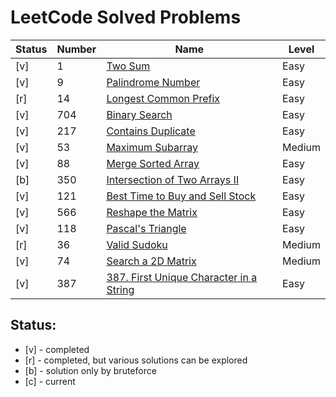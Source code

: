 # LeetCode Solved Problems

| Status | Number | Name                                                                                                           | Level  |
|--------|--------|----------------------------------------------------------------------------------------------------------------|--------|
| [v]    | 1      | [Two Sum](solutions/1.%20Two%20Sum.go)                                                                         | Easy   |
| [v]    | 9      | [Palindrome Number](./solutions/9.%20Palindrome%20Number.go)                                                   | Easy   |
| [r]    | 14     | [Longest Common Prefix](./solutions/14.%20Longest%20Common%20Prefix.go)                                        | Easy   |
| [v]    | 704    | [Binary Search](./solutions/704.%20Binary%20Search.go)                                                         | Easy   |
| [v]    | 217    | [Contains Duplicate](./solutions/217.%20Contains%20Duplicate.go)                                               | Easy   |
| [v]    | 53     | [Maximum Subarray](./solutions/53.%20Maximum%20Subarray.go)                                                    | Medium |
| [v]    | 88     | [Merge Sorted Array](./solutions/88.%20Merge%20Sorted%20Array.go)                                              | Easy   |
| [b]    | 350    | [Intersection of Two Arrays II](./solutions/350.%20Intersection%20of%20Two%20Arrays%20II.go)                   | Easy   |
| [v]    | 121    | [Best Time to Buy and Sell Stock](./solutions/121.%20Best%20Time%20to%20Buy%20and%20Sell%20Stock.go)           | Easy   |
| [v]    | 566    | [Reshape the Matrix](./solutions/566.%20Reshape%20the%20Matrix.go)                                             | Easy   |
| [v]    | 118    | [Pascal's Triangle](./solutions/118.%20Pascal's%20Triangle.go)                                                 | Easy   |
| [r]    | 36     | [Valid Sudoku](./solutions/36.%20Valid%20Sudoku.go)                                                            | Medium |
| [v]    | 74     | [Search a 2D Matrix](./solutions/74.%20Search%20a%202D%20Matrix.go)                                            | Medium |
| [v]    | 387    | [387. First Unique Character in a String](./solutions/387.%20First%20Unique%20Character%20in%20a%20String.go)  | Easy   |

Status:
- 
- [v] - completed
- [r] - completed, but various solutions can be explored
- [b] - solution only by bruteforce 
- [c] - current
